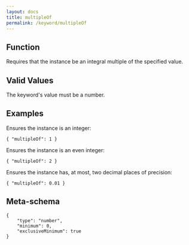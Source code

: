 ```yaml
---
layout: docs
title: multipleOf
permalink: /keyword/multipleOf
---
```


## Function

Requires that the instance be an integral multiple of the specified value.


## Valid Values

The keyword's value must be a number.


## Examples


Ensures the instance is an integer:

	{ "multipleOf": 1 }

Ensures the instance is an even integer:

	{ "multipleOf": 2 }

Ensures the instance has, at most, two decimal places of precision:

	{ "multipleOf": 0.01 }


## Meta-schema

	{
		"type": "number",
		"minimum": 0,
		"exclusiveMinimum": true
	}

